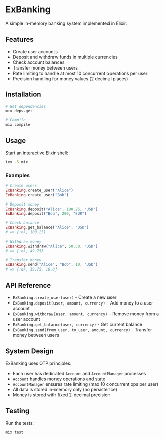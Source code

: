 # ExBanking

A simple in-memory banking system implemented in Elixir.

## Features

- Create user accounts
- Deposit and withdraw funds in multiple currencies
- Check account balances
- Transfer money between users
- Rate limiting to handle at most 10 concurrent operations per user
- Precision handling for money values (2 decimal places)

## Installation

```bash
# Get dependencies
mix deps.get

# Compile
mix compile
```

## Usage

Start an interactive Elixir shell:

```bash
iex -S mix
```

### Examples

```elixir
# Create users
ExBanking.create_user("Alice")
ExBanking.create_user("Bob")

# Deposit money
ExBanking.deposit("Alice", 100.25, "USD")
ExBanking.deposit("Bob", 200, "EUR")

# Check balance
ExBanking.get_balance("Alice", "USD")
# => {:ok, 100.25}

# Withdraw money
ExBanking.withdraw("Alice", 50.50, "USD") 
# => {:ok, 49.75}

# Transfer money
ExBanking.send("Alice", "Bob", 10, "USD")
# => {:ok, 39.75, 10.0}
```

## API Reference

- `ExBanking.create_user(user)` - Create a new user
- `ExBanking.deposit(user, amount, currency)` - Add money to a user account
- `ExBanking.withdraw(user, amount, currency)` - Remove money from a user account
- `ExBanking.get_balance(user, currency)` - Get current balance
- `ExBanking.send(from_user, to_user, amount, currency)` - Transfer money between users

## System Design

ExBanking uses OTP principles:

- Each user has dedicated `Account` and `AccountManager` processes
- `Account` handles money operations and state
- `AccountManager` ensures rate limiting (max 10 concurrent ops per user)
- All data is stored in-memory only (no persistence)
- Money is stored with fixed 2-decimal precision

## Testing

Run the tests:

```bash
mix test
```
